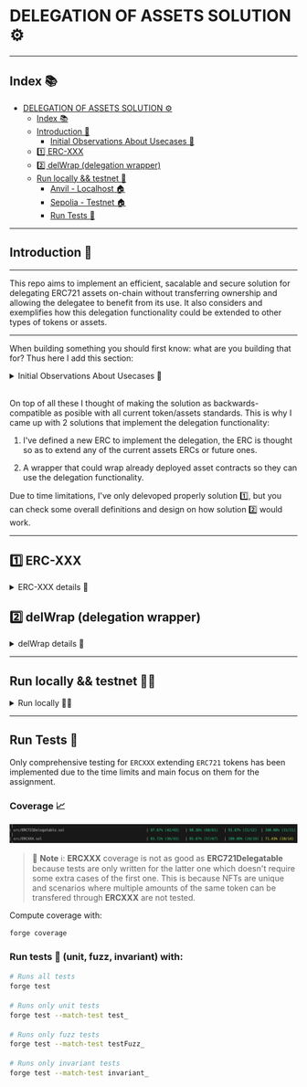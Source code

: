 # DELEGATION OF ASSETS SOLUTION ⚙️

---

## Index 📚
- [DELEGATION OF ASSETS SOLUTION ⚙️](#delegation-of-assets-solution-️)
  - [Index 📚](#index-)
  - [Introduction 📝](#introduction-)
    - [Initial Observations About Usecases 👀](#initial-observations-about-usecases-)
  - [1️⃣ ERC-XXX](#1️⃣-erc-xxx)
  - [2️⃣ delWrap (delegation wrapper)](#2️⃣-delwrap-delegation-wrapper)
  - [Run locally && testnet 🏡](#run-locally-&&-testnet-)
      - [Anvil - Localhost 🏠](#anvil---localhost-)
      - [Sepolia - Testnet 🏠](#sepolia---testnet-)
    - [Run Tests 🤖](#run-tests-)

---

## Introduction 📝
---

This repo aims to implement an efficient, sacalable and secure solution for delegating ERC721 assets on-chain without transferring ownership and allowing the delegatee to benefit from its use. It also considers and exemplifies how this delegation functionality could be extended to other types of tokens or assets.

---

When building something you should first know: what are you building that for? Thus here I add this section:

<details> <summary> Initial Observations About Usecases 👀 </summary>

### Initial Observations About Usecases 👀

Notice that, because of the ownership constrain, any action the delegatee would like to carry out with the deleagated asset that involves some call to `transfer()` or `transferFrom()` functions will be rejected.

Thus the only compatible 3rd party contracts which implement services to the owners or "valid operators" of assets will be the ones who only do so without using the above mentioned functions. Thus, for example, investment platforms that require deposits in vaults aren't compatible with a delegation mechanism that doesn't change ownership.

So far the only kind of applications or functionalities that would benefit from delegation are:

- Lending or renting of NFTs, semi-fungible or fungible assets.
- Voting features where the votes are represented by ERC20, ERC721 or ERC1155 assets.
- Apps with special access to features if you are able to use (even if not owning) a specific asset.

<details> <summary> See specific examples 👁️  </summary> 

1️⃣ Lending or renting unique characters in a game.

2️⃣ Lending or renting different items in that game.

3️⃣ Delegating vote in some DAOs (or inside a game in some internal democracy)

4️⃣ Lending or renting a club membership NFT so you can use their features only available for club members. 

</details>
</details>

<br/>

On top of all these I thought of making the solution as backwards-compatible as posible with all current token/assets standards. This is why I came up with 2 solutions that implement the delegation functionality:

1. I've defined a new ERC to implement the delegation, the ERC is thought so as to extend any of the current assets ERCs or future ones.

2. A wrapper that could wrap already deployed asset contracts so they can use the delegation functionality.

Due to time limitations, I've only delevoped properly solution 1️⃣, but you can check some overall definitions and design on how solution 2️⃣ would work.

---

## 1️⃣ ERC-XXX

<details> <summary> ERC-XXX details 📜 </summary>

A new ERC that defines a standard on how assets that whish to have this delegate functionality should be implemented and behave.

This is incompatible with everything non-upgradeable already deployed as it's an extension for current and future standards. Only asset contracts behind an upgradeable pattern could be compatible.

See the **ERC-XXX** specification and docs [here](./documentation/ercXXX.md).

 </details>

## 2️⃣ delWrap (delegation wrapper)

<details> <summary> delWrap details 📜 </summary>

A contract that can be placed on top of (wrapped around) any of the base existing asset standards, whether ERC20,721,1155 (also around new standards in the future). 

Even though it is compatible with the assets' contracts, it can be incompatible with some 3rd party services that use those contracts. See which kind of 3rd party services are incomaptible and more design choices in [delWrap.md](./documentation/delWrap.md).

This is because the wrapper contract is essentially a kind of PROXY and Adapter in between 3rd party services and the already deployed asset contracts. Tries to implement new logic without having to change any of the interfaces. The full compatibility for all 3rd party services (at least with ERC721) is impossible as explaned in the [delWrap.md](./documentation/delWrap.md) but it has been tried to be as compatible as posible.

More detials on the **delNft** docs [delWrap.md](./documentation/delWrap.md).

</details>

---

## Run locally && testnet 🏡🌐

<details> <summary> Run locally 🏡🌐 </summary>

Clone the repo and build the contracts:

```bash
git clone https://github.com/CarlosAlegreUr/OpenFortChallenge.git
foundryup
forge install
forge install OpenZeppelin/openzeppelin-contracts
forge build
# This will load some public foundry values to an .env file
cp .env.example .env
source .env
```

Now to see all commands available run:
    
```bash 
make
``` 

### Actions Guide 📜
<details><summary> Actions Guide 📜 </summary>  

```bash
# Deploys the contract
make deploy

# Mints 1 nft with the defualt 0 account of Anvil
make mint

# Burns nftId
make burn nftId=a_NUMBER

# Delegates nftId to the address
make delegateTo to=an_address nftId=a_NUMBER

# Undelegates nftId to the address
make undelegateTo to=an_address nftId=a_NUMBER

# Undelegates all nfts delegated
make undelegateFromAll

# Transfers nftId to the address
make transfer to=an_address nftId=a_NUMBER

# Checks if to has been delegated by delegator the nftId 
make isDelegatee delegator=an_address to=an_address nftId=a_NUMBER
```
</details>

---

### Anvil - Localhost 🏠

To run in local `Anvil` chain you don't need to configure anything, just spin up the anvil chain in another terminal from within the project:

```bash
# To spin up the anvil chain
anvil
```

Then just play around with the options displayed in `make`. The default account used will be the 0 account of `Anvil`:

---

### Sepolia - Testnet 🌐

I've already deployed a collection here: [See in Etherscan](https://sepolia.etherscan.io/address/0x92375AaaaE9AF691c88d58B9470c3a5C9fca523c)

You can deploy more if you want, to run the commands in sepolia you need to configure some stuff and add to the make instructions `CHAIN=sepolia`.

<details> <summary> Configuration & Run ⚙️ </summary>


#### Things to conigure before running ⚙️

1️⃣ Fill the `.env` file with your data. (_the etherscan api key is optional_)

2️⃣ Now you need to safely add your private key to the project:
```bash
# Follow the isntructions and remember your password
cast wallet import yourKey --interactive
```

3️⃣ Now you should be able to run all the anvil commands in sepolia like:

```bash
# Note that for every command you will have to provide the password you used to import your private key 
make deploy CHAIN=sepolia
```

</details>

</details>

---

## Run Tests 🤖

Only comprehensive testing for `ERCXXX` extending `ERC721` tokens has been implemented due to the time limits and main focus on them for the assignment.

### Coverage 📈
<img src="./documentation/images/coverage.png" alt="image showing coverage of developed contracts">


> 📘 **Note** ℹ️: **ERCXXX** coverage is not as good as **ERC721Delegatable** because tests are only written for the latter one which doesn't require some extra cases of the first one. This is because NFTs are unique and scenarios where multiple amounts of the same token can be transfered through **ERCXXX** are not tested.

Compute coverage with:

```bash
forge coverage
```

### Run tests 🏃 (unit, fuzz, invariant) with:

```bash
# Runs all tests
forge test

# Runs only unit tests
forge test --match-test test_

# Runs only fuzz tests
forge test --match-test testFuzz_

# Runs only invariant tests
forge test --match-test invariant_
```


